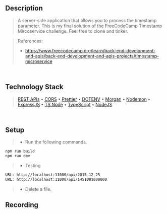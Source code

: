 ## Description

> A server-side application that allows you to process the timestamp parameter. This is my final solution of the FreeCodeCamp Timestamp Mircoservice challenge. Feel free to clone and tinker.

> References:
>
> - https://www.freecodecamp.org/learn/back-end-development-and-apis/back-end-development-and-apis-projects/timestamp-microservice

<br />

## Technology Stack

> [REST APIs](https://restfulapi.net/) • [CORS](https://www.npmjs.com/package/cors) • [Prettier](https://www.npmjs.com/package/prettier) • [DOTENV](https://www.npmjs.com/package/dotenv) • [Morgan](https://www.npmjs.com/package/morgan) • [Nodemon](https://www.npmjs.com/package/nodemon) • [ExpressJS](https://www.npmjs.com/package/express) • [TS Node](https://www.npmjs.com/package/ts-node) • [TypeScript](https://www.npmjs.com/package/ts-node) • [NodeJS](https://nodejs.org/docs/latest-v16.x/api/)

<br />

## Setup

> - Run the following commands.

```bash
npm run build
npm run dev
```

> - Testing

```bash
URL: http://localhost:11000/api/2015-12-25
URL: http://localhost:11000/api/1451001600000
```

> - Delete a file.

## Recording
